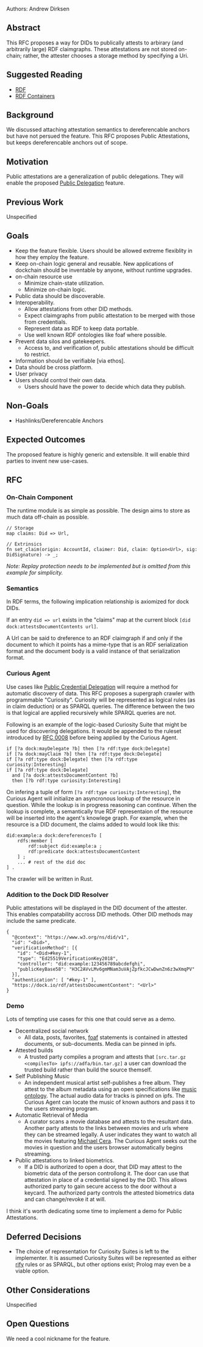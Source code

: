 
Authors: Andrew Dirksen

## Abstract

This RFC proposes a way for DIDs to publically attests to arbirary (and arbitrarily large) RDF claimgraphs.
These attestations are not stored on-chain; rather, the attester chooses a storage method by specifying a Uri.

## Suggested Reading

- [RDF](https://en.wikipedia.org/wiki/Resource_Description_Framework)
- [RDF Containers](https://www.w3.org/TR/rdf-schema/#ch_containervocab)

## Background

We discussed attaching attestation semantics to dereferencable anchors but have not persued the feature. This RFC proposes Public Attestations, but keeps dereferencable anchors out of scope.

## Motivation

Public attestations are a generalization of public delegations. They will enable the proposed [Public Delegation](./0013-public-delegation.md) feature.

## Previous Work

Unspecified

## Goals

- Keep the feature flexible. Users should be allowed extreme flexiblity in how they employ the feature.
- Keep on-chain logic general and reusable. New applications of dockchain should be inventable by anyone, without runtime upgrades.
- on-chain resource use
  - Minimize chain-state utilization.
  - Minimize on-chain logic.
- Public data should be discoverable.
- Interoperability.
  - Allow attestations from other DID methods.
  - Expect claimgraphs from public attestation to be merged with those from credentials.
  - Represent data as RDF to keep data portable.
  - Use well known RDF ontologies like foaf where possible.
- Prevent data silos and gatekeepers.
  - Access to, and verification of, public attestations should be difficult to restrict.
- Information should be verifiable [via ethos].
- Data should be cross platform.
- User privacy
- Users should control their own data.
  - Users should have the power to decide which data they publish.

## Non-Goals

- Hashlinks/Dereferencable Anchors

## Expected Outcomes

The proposed feature is highly generic and extensible. It will enable third parties to invent new use-cases.

## RFC

### On-Chain Component

The runtime module is as simple as possible. The design aims to store as much data off-chain as possible.

```
// Storage
map claims: Did => Url,

// Extrinsics
fn set_claim(origin: AccountId, claimer: Did, claim: Option<Url>, sig: DidSignature) -> _;
```

*Note: Replay protection needs to be implemented but is omitted from this example for simplicity.*

### Semantics

In RDF terms, the following implication relationship is axiomized for dock DIDs.

If an entry `did => url` exists in the "claims" map at the current block `[did dock:attestsDocumentContents url]`.

A Url can be said to dreference to an RDF claimgraph if and only if the document to which it points has a mime-type that is an RDF serialization format and the document body is a valid instance of that serialization format.

### Curious Agent

Use cases like [Public Credential Delegation](./0013-public-delegation.md) will require a method for automatic discovery of data. This RFC proposes a supergraph crawler with programmable "Curiosity". Curiosity will be represented as logical rules (as in claim deduction) or as SPARQL queries. The difference between the two is that logical are applied recursively while SPARQL queries are not.

Following is an example of the logic-based Curiosity Suite that might be used for discovering delegations. It would be appended to the ruleset introduced by [RFC 0008](./0008-delagatable-credentials.md) before being applied by the Curious Agent.

```
if [?a dock:mayDelegate ?b] then [?a rdf:type dock:Delegate]
if [?a dock:mayClaim ?b] then [?a rdf:type dock:Delegate]
if [?a rdf:type dock:Delegate] then [?a rdf:type curiosity:Interesting]
if [?a rdf:type dock:Delegate]
  and [?a dock:attestsDocumentContent ?b]
  then [?b rdf:type curiosity:Interesting]
```

On infering a tuple of form `[?a rdf:type curiosity:Interesting]`, the Curious Agent will initialize an asyncronous lookup of the resource in question. While the lookup is in progress reasoning can continue. When the lookup is complete, a semantically true RDF representaion of the resource will be inserted into the agent's knowlege graph. For example, when the resource is a DID document, the claims added to would look like this:

```turtle
did:example:a dock:dereferencesTo [
	rdfs:member [
		rdf:subject did:example:a ;
		rdf:predicate dock:attestsDocumentContent
	] ;
	... # rest of the did doc
] .
```

The crawler will be written in Rust.

### Addition to the Dock DID Resolver

Public attestations will be displayed in the DID document of the attester. This enables compatability accross DID methods. Other DID methods may include the same predicate.

```
{
  "@context": "https://www.w3.org/ns/did/v1",
  "id": "<Did>",
  "verificationMethod": [{
    "id": "<Did>#key-1",
    "type": "Ed25519VerificationKey2018",
    "controller": "did:example:123456789abcdefghi",
    "publicKeyBase58": "H3C2AVvLMv6gmMNam3uVAjZpfkcJCwDwnZn6z3wXmqPV"
  }],
  "authentication": [ "#key-1" ],
  "https://dock.io/rdf/attestsDocumentContent": "<Url>"
}
```

### Demo

Lots of tempting use cases for this one that could serve as a demo.

- Decentralized social network
  - All data, posts, favorites, [foaf](http://www.foaf-project.org/) statements is contained in attested documents, or sub-documents. Media can be pinned in ipfs.
- Attested builds
  - A trusted party compiles a program and attests that `[src.tar.gz <compilesTo> ipfs://adfa/bin.tar.gz]` a user can download the trusted build rather than build the source themself.
- Self Publishing Music
  - An independent musical artist self-publishes a free album. They attest to the album metadata using an open specifications like [music ontology](http://musicontology.com/specification). The actual audio data for tracks is pinned on ipfs. The Curious Agent can locate the music of known authors and pass it to the users streaming program.
- Automatic Retrieval of Media
  - A curator scans a movie database and attests to the resultant data. Another party attests to the links between movies and urls where they can be streamed legally. A user indicates they want to watch all the movies featuring [Michael Cera](https://www.wikidata.org/wiki/Q309555). The Curious Agent seeks out the movies in question and the users browser automatically begins streaming.
- Public attestations to linked biometrics.
  - If a DID is authorized to open a door, that DID may attest to the biometric data of the person controllong it. The door can use that attestation in place of a credential signed by the DID. This allows authorized party to gain secure access to the door without a keycard. The authorized party controls the attested biometrics data and can change/revoke it at will.

I think it's worth dedicating some time to implement a demo for Public Attestations.

## Deferred Decisions

- The choice of representation for Curiosity Suites is left to the implementer. It is assumed Curiosity Suites will be represented as either [rify](https://github.com/docknetwork/rify) rules or as SPARQL, but other options exist; Prolog may even be a viable option.

## Other Considerations

Unspecified

## Open Questions

We need a cool nickname for the feature.
